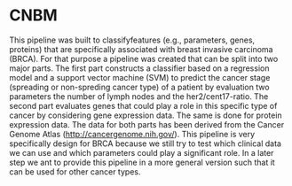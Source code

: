 # CNBM
This pipeline was built to classifyfeatures (e.g., parameters, genes, proteins) that are specifically associated with breast invasive carcinoma (BRCA). For that purpose a pipeline was created that can be split into two major parts. The first part constructs a classifier based on a regression model and a support vector machine (SVM) to predict the cancer stage (spreading or non-spreding cancer type) of a patient by evaluation two parameters the number of lymph nodes and the her2/cent17-ratio. The second part evaluates genes that could play a role in this specific type of cancer by considering gene expression data. The same is done for protein expression data. The data for both parts has been derived from the Cancer Genome Atlas (http://cancergenome.nih.gov/).
This pipeline is very specifically design for BRCA because we still try to test which clinical data we can use and which parameters could play a significant role. In a later step we ant to provide this pipeline in a more general version such that it can be used for other cancer types.
